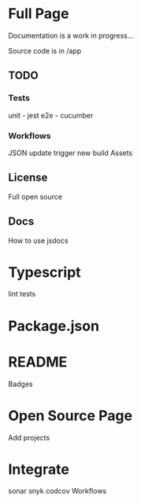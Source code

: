 # Full Page

Documentation is a work in progress...

Source code is in /app

## TODO

### Tests

unit - jest
e2e - cucumber

### Workflows

JSON update trigger new build
Assets

## License
Full open source

## Docs
How to use
jsdocs

# Typescript
lint
tests

# Package.json


# README
Badges


# Open Source Page
Add projects

# Integrate
sonar
snyk
codcov
Workflows
